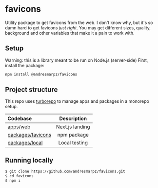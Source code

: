# favicons
Utility package to get favicons from the web. I don't know why, but it's so damn hard to get favicons *just right*. 
You may get different sizes, quality, background and other variables that make it a pain to work with.

## Setup

Warning: this is a library meant to be run on Node.js (server-side)
First, install the package:
```bash
npm install @andresmarpz/favicons
```

## Project structure

This repo uses [turborepo](https://turborepo.org) to manage apps and packages in a monorepo setup.

| Codebase | Description |
|:----------|:---------------:|
| [apps/web](apps/web) | Next.js landing |
| [packages/favicons](packages/favicons) | npm package |
| [packages/local](packages/local) | Local testing |

## Running locally

```bash
$ git clone https://github.com/andresmarpz/favicons.git
$ cd favicons
$ npm i
```
